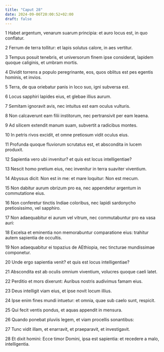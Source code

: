 ```yaml
---
title: "Caput 28"
date: 2024-09-06T20:00:52+02:00
draft: false
---
```



1 Habet argentum, venarum suarum principia: et auro locus est, in quo conflatur.

2 Ferrum de terra tollitur: et lapis solutus calore, in aes vertitur.

3 Tempus posuit tenebris, et universorum finem ipse considerat, lapidem quoque caliginis, et umbram mortis.

4 Dividit torrens a populo peregrinante, eos, quos oblitus est pes egentis hominis, et invios.

5 Terra, de qua oriebatur panis in loco suo, igni subversa est.

6 Locus sapphiri lapides eius, et glebae illius aurum.

7 Semitam ignoravit avis, nec intuitus est eam oculus vulturis.

8 Non calcaverunt eam filii institorum, nec pertransivit per eam leaena.

9 Ad silicem extendit manum suam, subvertit a radicibus montes.

10 In petris rivos excidit, et omne pretiosum vidit oculus eius.

11 Profunda quoque fluviorum scrutatus est, et abscondita in lucem produxit.

12 Sapientia vero ubi invenitur? et quis est locus intelligentiae?

13 Nescit homo pretium eius, nec invenitur in terra suaviter viventium.

14 Abyssus dicit: Non est in me: et mare loquitur: Non est mecum.

15 Non dabitur aurum obrizum pro ea, nec appendetur argentum in commutatione eius.

16 Non conferetur tinctis Indiae coloribus, nec lapidi sardonycho pretiosissimo, vel sapphiro.

17 Non adaequabitur ei aurum vel vitrum, nec commutabuntur pro ea vasa auri:

18 Excelsa et eminentia non memorabuntur comparatione eius: trahitur autem sapientia de occultis.

19 Non adaequabitur ei topazius de AEthiopia, nec tincturae mundissimae componetur.

20 Unde ergo sapientia venit? et quis est locus intelligentiae?

21 Abscondita est ab oculis omnium viventium, volucres quoque caeli latet.

22 Perditio et mors dixerunt: Auribus nostris audivimus famam eius.

23 Deus intelligit viam eius, et ipse novit locum illius.

24 Ipse enim fines mundi intuetur: et omnia, quae sub caelo sunt, respicit.

25 Qui fecit ventis pondus, et aquas appendit in mensura.

26 Quando ponebat pluviis legem, et viam procellis sonantibus:

27 Tunc vidit illam, et enarravit, et praeparavit, et investigavit.

28 Et dixit homini: Ecce timor Domini, ipsa est sapientia: et recedere a malo, intelligentia.

